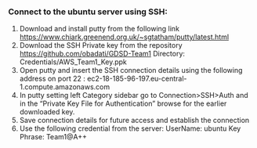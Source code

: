 ### Connect to the ubuntu server using SSH:
1. Download and install putty from the following link
    https://www.chiark.greenend.org.uk/~sgtatham/putty/latest.html
2. Download the SSH Private key from the repository
    https://github.com/obadati/GDSD-Team1
    Directory:  Credentials/AWS_Team1_Key.ppk
3. Open putty and insert the SSH connection details using the following address on port 22 :
    ec2-18-185-96-197.eu-central-1.compute.amazonaws.com
4. In putty setting left Category sidebar go to Connection>SSH>Auth and in the “Private Key File for Authentication” browse for the earlier downloaded key.
5. Save connection details for future access and establish the connection
6. Use the following credential from the server:
    UserName: ubuntu
    Key Phrase: Team1@A++
